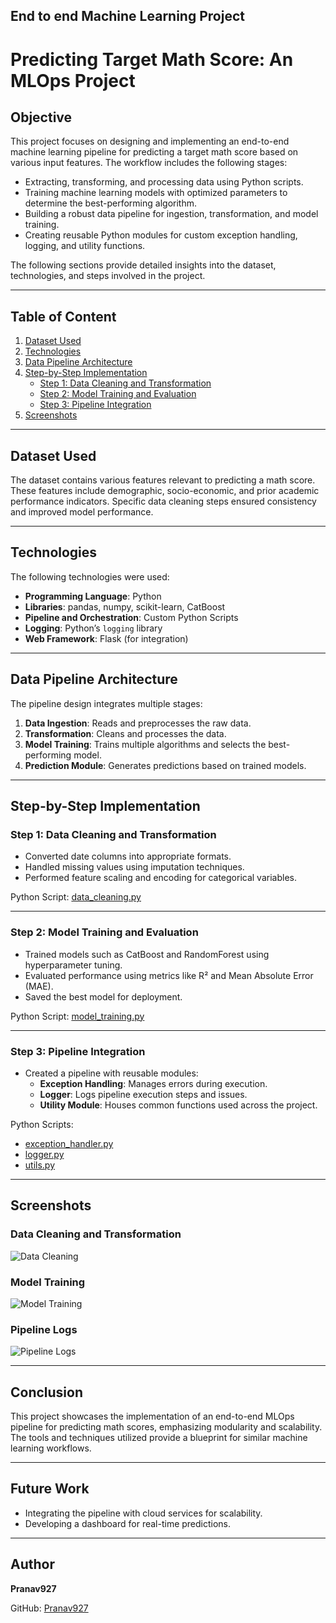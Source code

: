 ## End to end Machine Learning Project
# Predicting Target Math Score: An MLOps Project

## Objective
This project focuses on designing and implementing an end-to-end machine learning pipeline for predicting a target math score based on various input features. The workflow includes the following stages:

- Extracting, transforming, and processing data using Python scripts.
- Training machine learning models with optimized parameters to determine the best-performing algorithm.
- Building a robust data pipeline for ingestion, transformation, and model training.
- Creating reusable Python modules for custom exception handling, logging, and utility functions.

The following sections provide detailed insights into the dataset, technologies, and steps involved in the project.

---

## Table of Content
1. [Dataset Used](#dataset-used)
2. [Technologies](#technologies)
3. [Data Pipeline Architecture](#data-pipeline-architecture)
4. [Step-by-Step Implementation](#step-by-step-implementation)
   - [Step 1: Data Cleaning and Transformation](#step-1-data-cleaning-and-transformation)
   - [Step 2: Model Training and Evaluation](#step-2-model-training-and-evaluation)
   - [Step 3: Pipeline Integration](#step-3-pipeline-integration)
5. [Screenshots](#screenshots)

---

## Dataset Used
The dataset contains various features relevant to predicting a math score. These features include demographic, socio-economic, and prior academic performance indicators. Specific data cleaning steps ensured consistency and improved model performance.

---

## Technologies
The following technologies were used:
- **Programming Language**: Python
- **Libraries**: pandas, numpy, scikit-learn, CatBoost
- **Pipeline and Orchestration**: Custom Python Scripts
- **Logging**: Python’s `logging` library
- **Web Framework**: Flask (for integration)

---

## Data Pipeline Architecture
The pipeline design integrates multiple stages:
1. **Data Ingestion**: Reads and preprocesses the raw data.
2. **Transformation**: Cleans and processes the data.
3. **Model Training**: Trains multiple algorithms and selects the best-performing model.
4. **Prediction Module**: Generates predictions based on trained models.

---

## Step-by-Step Implementation

### Step 1: Data Cleaning and Transformation
- Converted date columns into appropriate formats.
- Handled missing values using imputation techniques.
- Performed feature scaling and encoding for categorical variables.

Python Script: [data_cleaning.py](#)

---

### Step 2: Model Training and Evaluation
- Trained models such as CatBoost and RandomForest using hyperparameter tuning.
- Evaluated performance using metrics like R² and Mean Absolute Error (MAE).
- Saved the best model for deployment.

Python Script: [model_training.py](#)

---

### Step 3: Pipeline Integration
- Created a pipeline with reusable modules:
  - **Exception Handling**: Manages errors during execution.
  - **Logger**: Logs pipeline execution steps and issues.
  - **Utility Module**: Houses common functions used across the project.

Python Scripts:
- [exception_handler.py](#)
- [logger.py](#)
- [utils.py](#)

---

## Screenshots
### Data Cleaning and Transformation
![Data Cleaning](path/to/image1.png)

### Model Training
![Model Training](path/to/image2.png)

### Pipeline Logs
![Pipeline Logs](path/to/image3.png)

---

## Conclusion
This project showcases the implementation of an end-to-end MLOps pipeline for predicting math scores, emphasizing modularity and scalability. The tools and techniques utilized provide a blueprint for similar machine learning workflows.

---

## Future Work
- Integrating the pipeline with cloud services for scalability.
- Developing a dashboard for real-time predictions.

---

## Author
**Pranav927**

GitHub: [Pranav927](https://github.com/Pranav927/MLProjects)
